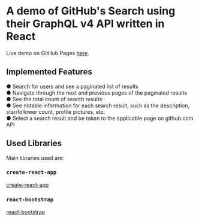 # A demo of GitHub's Search using their GraphQL v4 API written in React

Live demo on GitHub Pages [here](https://brettzeidler.github.io/search-api-test/).

## Implemented Features

● Search for users and see a paginated list of results\
● Navigate through the next and previous pages of the paginated results\
● See the total count of search results\
● See notable information for each search result, such as the description, star/follower count, profile pictures, etc.\
● Select a search result and be taken to the applicable page on github.com API

## Used Libraries

Main libraries used are:

### `create-react-app`

[create-react-app](https://github.com/facebook/create-react-app)

### `react-bootstrap`

[react-bootstrap](https://github.com/react-bootstrap/react-bootstrap)
